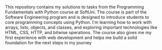 This repository contains my solutions to tasks from the Programming Fundamentals with Python course at SoftUni. 
The course is part of the Software Engineering program and is designed to introduce students to core programming concepts using Python.
I'm learning how to work with arrays, lists, objects, and classes, and exploring important technologies like HTML, CSS, HTTP, and bitwise operations. 
The course also gives me my first experience with web development and helps me build a solid foundation for the next steps in my journey 
